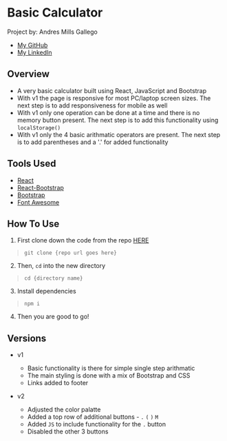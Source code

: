 # Basic Calculator

Project by: Andres Mills Gallego
- [My GitHub](https://github.com/AndresMillsGallego)
- [My LinkedIn](https://www.linkedin.com/in/andres-mills-gallego/)

## Overview

- A very basic calculator built using React, JavaScript and Bootstrap
- With v1 the page is responsive for most PC/laptop screen sizes. The next step is to add responsiveness for mobile as well
- With v1 only one operation can be done at a time and there is no memory button present. The next step is to add this functionality using `localStorage()`
- With v1 only the 4 basic arithmatic operators are present.  The next step is to add parentheses and a '.' for added functionality

## Tools Used

- [React](https://reactjs.org/)
- [React-Bootstrap](https://react-bootstrap.github.io/)
- [Bootstrap](https://getbootstrap.com/)
- [Font Awesome](https://fontawesome.com/)

## How To Use

1.  First clone down the code from the repo [HERE](https://github.com/AndresMillsGallego/basic-calculator)

  >`git clone {repo url goes here}`
2.  Then, `cd` into the new directory

  >`cd {directory name}`

3. Install dependencies

  >`npm i`

4. Then you are good to go! 

## Versions

- v1
  - Basic functionality is there for simple single step arithmatic
  - The main styling is done with a mix of Bootstrap and CSS
  - Links added to footer

- v2
  - Adjusted the color palatte
  - Added a top row of additional buttons - `.` `(` `)` `M`
  - Added `JS` to include functionality for the `.` button
  - Disabled the other 3 buttons

